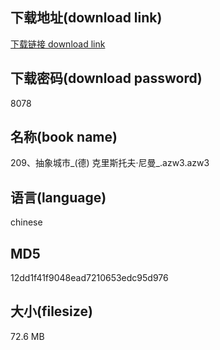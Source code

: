 ## 下载地址(download link)
[下载链接 download link](https://voluble-croquembouche-d321dc.netlify.app/?s=209%E3%80%81%E6%8A%BD%E8%B1%A1%E5%9F%8E%E5%B8%82_%28%E5%BE%B7%29+%E5%85%8B%E9%87%8C%E6%96%AF%E6%89%98%E5%A4%AB%C2%B7%E5%B0%BC%E6%9B%BC_.azw3)

## 下载密码(download password)
8078

## 名称(book name)
209、抽象城市_(德) 克里斯托夫·尼曼_.azw3.azw3

## 语言(language)
chinese

## MD5
12dd1f41f9048ead7210653edc95d976

## 大小(filesize)
72.6 MB
